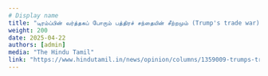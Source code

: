 ```yaml
---
# Display name
title: "டிரம்ப்பின் வர்த்தகப் போரும் பத்திரச் சந்தையின் சீற்றமும் (Trump's trade war)"
weight: 200
date: 2025-04-22
authors: [admin]
media: "The Hindu Tamil"
link: "https://www.hindutamil.in/news/opinion/columns/1359009-trumps-trade-war-and-stock-markets-fury-explained.html"
---
```

